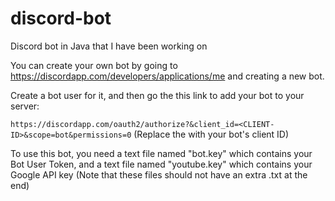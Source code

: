 # discord-bot
Discord bot in Java that I have been working on

You can create your own bot by going to https://discordapp.com/developers/applications/me and creating a new bot.

Create a bot user for it, and then go the this link to add your bot to your server:

`https://discordapp.com/oauth2/authorize?&client_id=<CLIENT-ID>&scope=bot&permissions=0`
(Replace the <CLIENT-ID> with your bot's client ID)

To use this bot, you need a text file named "bot.key" which contains your Bot User Token, and a text file named "youtube.key" which contains your Google API key (Note that these files should not have an extra .txt at the end)
